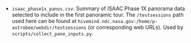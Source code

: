 
- `isaac_phase1x_panos.csv`: Summary of ISAAC Phase 1X panorama data selected to include in the first panoramic tour. The `/testsessions` path used here can be found at `hivemind.ndc.nasa.gov:/home/p-astrobee/webdir/testsessions` (or corresponding web URLs). Used by `scripts/collect_pano_inputs.py`.